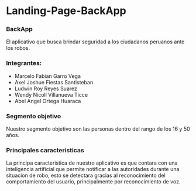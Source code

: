 # Landing-Page-BackApp
### **BackApp**
El aplicativo que busca brindar seguridad a los ciudadanos peruanos ante los robos.
### **Integrantes:**
- Marcelo Fabian Garro Vega
- Axel Joshue Fiestas Santisteban
- Ludwin Roy Reyes Suarez
- Wendy Nicoll Villanueva Ticce
- Abel Angel Ortega Huaraca
### **Segmento objetivo**
Nuestro segmento objetivo son las personas dentro del rango de los 16 y 50 años.
### **Principales caracteristicas**
La principa caracteristica de nuestro aplicativo es que contara con una inteligencia artificial que permite notificar a las autoridades durante una situacion de robo, esto se detectara gracias al reconocimiento del comportamiento del usuario, principalmente por reconocimiento de voz.
